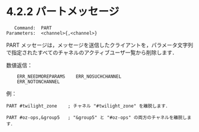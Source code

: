 # 4.2.2 パートメッセージ

```
   Command:  PART
Parameters:  <channel>{,<channel>}
```

PART メッセージは，メッセージを送信したクライアントを，パラメータ文字列で指定されたすべてのチャネルのアクティブユーザ一覧から削除します．

数値返信：
```
    ERR_NEEDMOREPARAMS    ERR_NOSUCHCHANNEL
    ERR_NOTONCHANNEL
```

例：
```
PART #twilight_zone    ; チャネル "#twilight_zone" を離脱します．

PART #oz-ops,&group5   ; "&group5" と "#oz-ops" の両方のチャネルを離脱します．
```
